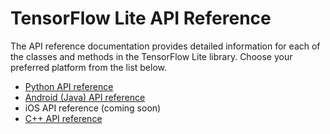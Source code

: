 # TensorFlow Lite API Reference

The API reference documentation provides detailed information for each of the
classes and methods in the TensorFlow Lite library. Choose your preferred
platform from the list below.

*   [Python API reference](https://tensorflow.org/api_docs/python/tf/lite)
*   [Android (Java) API reference](https://tensorflow.org/lite/api_docs/java/org/tensorflow/lite/package-summary)
*   iOS API reference (coming soon)
*   [C++ API reference](https://tensorflow.org/lite/api_docs/cc)
